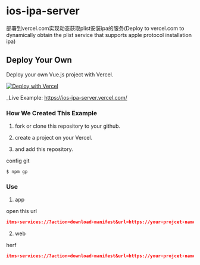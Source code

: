 # ios-ipa-server
部署到vercel.com实现动态获取plist安装ipa的服务(Deploy to vercel.com to dynamically obtain the plist service that supports apple protocol installation ipa)


## Deploy Your Own

Deploy your own Vue.js project with Vercel.

[![Deploy with Vercel](https://vercel.com/button)](https://vercel.com/import/project?template=https://github.com/itzhangbao/ios-ipa/server)

_Live Example: https://ios-ipa-server.vercel.com/

### How We Created This Example

1. fork or clone this repository to your github.

2. create a project on your Vercel.

3. and add this repository.

config git

```shell
$ npm gp
```

### Use

1. app

open this url 

```json
itms-services://?action=download-manifest&url=https://your-projcet-name.vercel.app/ipa/plist/base64-String(name|bundleid|ipa-url)
```

2. web

herf 

```json
itms-services://?action=download-manifest&url=https://your-projcet-name.vercel.app/ipa/plist/base64-String(name|bundleid|ipa-url)
```
